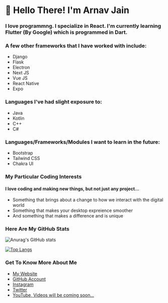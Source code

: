 # 👋 Hello There! I'm Arnav Jain

### I love programmng. I specialize in **React**. I'm currently learning **Flutter** (By Google) which is programmed in **Dart**.

### A few other frameworks that I have worked with include:
- Django
- Flask
- Electron
- Next JS
- Vue JS
- React Native
- Expo

### Languages I've had slight exposure to:
- Java
- Kotlin
- C++
- C#

### Languages/Frameworks/Modules I want to learn in the future:
- Bootstrap
- Tailwind CSS
- Chakra UI

### My Particular Coding Interests
#### I love coding and making new things, but not just any project...
- Something that brings about a change to how we interact with the digital world
- Something that makes your desktop expreience smoother
- And something that makes a difference and is unique

### Here Are My GitHub Stats
![Anurag's GitHub stats](https://github-readme-stats.vercel.app/api?username=arnavxjain&show_icons=true&theme=blueberry)

[![Top Langs](https://github-readme-stats.vercel.app/api/top-langs/?username=arnavxjain&layout=compact&theme=blueberry)](https://github.com/arnavjainn06/github-readme-stats)


### Get To Know More About Me
- [My Website](https://arnavjain.in)
- [GitHub Account](https://github.com/arnavjainn06)
- [Instagram](https://www.instagram.com/arnavj_)
- [Twitter](https://twitter.com/ArnavJa35936569)
- [YouTube, Videos will be coming soon...](https://www.youtube.com/channel/UCQ36aF0YxOxqMrflxsvKr2Q)
